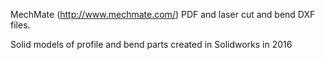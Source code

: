 MechMate (http://www.mechmate.com/) PDF and laser cut and bend DXF files.

Solid models of profile and bend parts created in Solidworks in 2016
